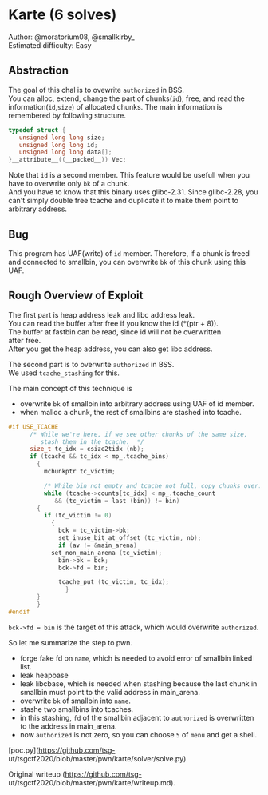 # Karte (6 solves)

Author: @moratorium08, @smallkirby\_  
Estimated difficulty: Easy

## Abstraction  
The goal of this chal is to ovewrite `authorized` in BSS.  
You can alloc, extend, change the part of chunks(`id`), free, and read the
information(`id`,`size`) of allocated chunks. The main information is
remembered by following structure.  
```c  
typedef struct {  
   unsigned long long size;  
   unsigned long long id;  
   unsigned long long data[];  
}__attribute__((__packed__)) Vec;  
```  
  
Note that `id` is a second member. This feature would be usefull when you have
to overwrite only `bk` of a chunk.  
And you have to know that this binary uses glibc-2.31. Since glibc-2.28, you
can't simply double free tcache and duplicate it to make them point to
arbitrary address.

## Bug  
This program has UAF(write) of `id` member. Therefore, if a chunk is freed and
connected to smallbin, you can overwrite `bk` of this chunk using this UAF.  

## Rough Overview of Exploit  
The first part is heap address leak and libc address leak.  
You can read the buffer after free if you know the id (\*(ptr + 8)).  
The buffer at fastbin can be read, since id will not be overwritten  
after free.  
After you get the heap address, you can also get libc address.

The second part is to overwrite `authorized` in BSS.  
We used `tcache_stashing` for this.  
  
The main concept of this technique is  
- overwrite `bk` of smallbin into arbitrary address using UAF of id member.    
- when malloc a chunk, the rest of smallbins are stashed into tcache.    
```c  
#if USE_TCACHE  
	  /* While we're here, if we see other chunks of the same size,  
	     stash them in the tcache.  */  
	  size_t tc_idx = csize2tidx (nb);  
	  if (tcache && tc_idx < mp_.tcache_bins)  
	    {  
	      mchunkptr tc_victim;

	      /* While bin not empty and tcache not full, copy chunks over.  */  
	      while (tcache->counts[tc_idx] < mp_.tcache_count  
		     && (tc_victim = last (bin)) != bin)  
		{  
		  if (tc_victim != 0)  
		    {  
		      bck = tc_victim->bk;  
		      set_inuse_bit_at_offset (tc_victim, nb);  
		      if (av != &main_arena)  
			set_non_main_arena (tc_victim);  
		      bin->bk = bck;  
		      bck->fd = bin;

		      tcache_put (tc_victim, tc_idx);  
	            }  
		}  
	    }  
#endif  
```  

`bck->fd = bin` is the target of this attack, which would overwrite
`authorized`.  
  

So let me summarize the step to pwn.  
- forge fake fd on `name`, which is needed to avoid error of smallbin linked list.    
- leak heapbase    
- leak libcbase, which is needed when stashing because the last chunk in smallbin must point to the valid address in main_arena.    
- overwrite `bk` of smallbin into `name`.    
- stashe two smallbins into tcaches.    
- in this stashing, `fd` of the smallbin adjacent to `authorized` is overwritten to the address in main_arena.   
- now `authorized` is not zero, so you can choose `5` of `menu` and get a shell.  

[poc.py](https://github.com/tsg-
ut/tsgctf2020/blob/master/pwn/karte/solver/solve.py)

Original writeup (https://github.com/tsg-
ut/tsgctf2020/blob/master/pwn/karte/writeup.md).